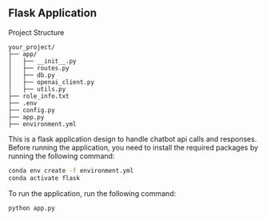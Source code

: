 ## Flask Application 

Project Structure
```
your_project/
├── app/
│   ├── __init__.py
│   ├── routes.py
│   ├── db.py
│   ├── openai_client.py
│   ├── utils.py
├── role_info.txt
├── .env
├── config.py
├── app.py
├── environment.yml
```

This is a flask application design to handle chatbot api calls and responses.
Before running the application, you need to install the required packages by running the following command:

```bash
conda env create -f environment.yml
conda activate flask
```

To run the application, run the following command:

```bash
python app.py
```

